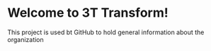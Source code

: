 # Welcome to 3T Transform!

This project is used bt GitHub to hold general information about the organization
